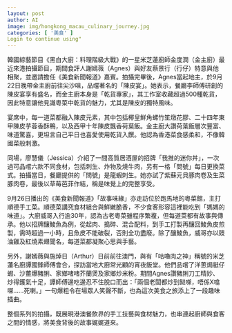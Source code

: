 ```yaml
---
layout: post
author: AI
image: img/hongkong_macau_culinary_journey.jpg
categories: [ '美食' ]
Login to continue using"
---
```

韓國綜藝節目《黑白大廚：料理階級大戰》的一星米芝蓮廚師金度潤（金主廚）最近來港拍攝節目，期間食評人謝嫣薇（Agnes）與好友蔡景行（行仔）特意與他相聚，並邀請擔任《美食新聞報道》嘉賓。拍攝完畢後，Agnes當起地主，於9月22日晚帶金主廚前往尖沙咀，品嚐著名的「陳皮宴」。她表示，餐廳李師傅研創的陳皮宴享有盛名，而金主廚本身是「乾貨專家」，其工作室收藏超過500種乾貨，因此特意讓他見識粵菜中乾貨的魅力，尤其是陳皮的獨特風味。  

宴席中，每一道菜都融入陳皮元素，其中包括椰皇鮮角螺竹笙燉花膠、二十四年東甲陳皮芋蓉香酥鴨，以及西甲十年陳皮飄香荷葉飯。金主廚大讚荷葉飯層次豐富、味道驚喜，更坦言自己平日也喜愛使用乾貨入饌。他認為香港菜食感柔和，不像韓國菜般刺激。  

同場，廖慧儀（Jessica）介紹了一間高質居酒屋的招牌「我推的迷你丼」，一次過可品嚐六款不同食材，包括刺生、炸物及燒牛肉，另有一格「問號」每日更換菜式。拍攝當日，餐廳提供的「問號」是龍蝦刺生。她亦試了紫蘇元貝豚肉卷及生菜豚肉卷，最後以草莓芭菲作結，稱是味覺上的完整享受。  

9月26日播出的《美食新聞報道》「故事味緣」亦走訪位於跑馬地的粵菜館，主打順德手工菜。順德菜講究食材組合與鮮嫩脆香，不少食客形容這裡能吃到「媽媽的味道」。大廚威哥入行逾30年，認為古老粵菜雖程序繁複，但每道菜都有故事與傳承。他以招牌釀鯪魚為例，從起肉、搗碎、混合配料，到手工打製再釀回鯪魚皮煎製，需時超過一小時，且魚皮不能破裂，否則全功盡廢。除了釀鯪魚，威哥亦以豉油雞及紅燒素翅聞名，每道菜都凝聚心思與手藝。  

另外，謝嫣薇與施焯日（Arthur）日前前往澳門，與有「咕嚕肉之神」稱號的米芝蓮名廚譚國鋒師傅會合，探訪當地大廚常光顧的宵夜飯堂。他們品嚐了洋蔥焗艇仔蝦、沙薑爆豬脷、家鄉啫啫芥蘭煲及家鄉炒米粉。期間Agnes讚豬脷刀工精妙、炒得鑊氣十足，譚師傅邊吃邊忍不住脫口而出：「兩個老闆都炒到餸㗎，唔係X噏㗎……死喇。」一句爆粗令在場眾人笑聲不斷，也為這次美食之旅添上了一段趣味插曲。  

整個系列的拍攝，既展現港澳餐飲界的手工技藝與食材魅力，也串連起廚師與食客之間的情感，將美食背後的故事娓娓道來。